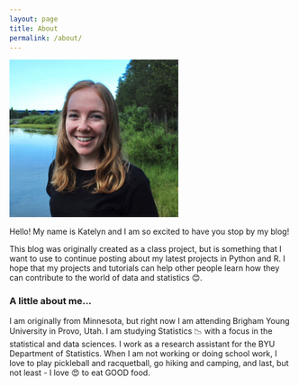```yaml
---
layout: page
title: About
permalink: /about/
---
```


<img src="https://github.com/katelynnelson38/stat386-projects/blob/main/assets/images/me.jpg" alt="" style="width:300px;"/>

Hello! My name is Katelyn and I am so excited to have you stop by my blog! 

This blog was originally created as a class project, but is something that I want to use to continue posting about my latest projects in Python and R. I hope that my projects and tutorials can help other people learn how they can contribute to the world of data and statistics 😊.

### A little about me...

I am originally from Minnesota, but right now I am attending Brigham Young University in Provo, Utah. I am studying Statistics 📉 with a focus in the statistical and data sciences. I work as a research assistant for the BYU Department of Statistics. When I am not working or doing school work, I love to play pickleball and racquetball, go hiking and camping, and last, but not least - I love 😍 to eat GOOD food.

